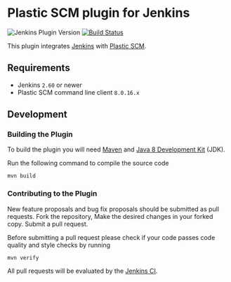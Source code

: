 # Plastic SCM plugin for Jenkins

![Jenkins Plugin Version](https://img.shields.io/jenkins/plugin/v/plasticscm-plugin.svg?label=version) [![Build Status](https://ci.jenkins.io/buildStatus/icon?job=Plugins/plasticscm-plugin/master)](https://ci.jenkins.io/job/Plugins/job/plasticscm-plugin/job/master/)

This plugin integrates [Jenkins](https://jenkins.io/) with [Plastic SCM](https://www.plasticscm.com/).

## Requirements

- Jenkins `2.60` or newer
- Plastic SCM command line client `8.0.16.x`

## Development

### Building the Plugin

To build the plugin you will need [Maven](https://maven.apache.org/) and [Java 8 Development Kit](https://jdk.java.net/) (JDK).

Run the following command to compile the source code
```
mvn build
```

### Contributing to the Plugin

New feature proposals and bug fix proposals should be submitted as pull requests. Fork the repository, Make the
desired changes in your forked copy. Submit a pull request.

Before submitting a pull request please check if your code passes code quality and style checks by running
```
mvn verify
```

All pull requests will be evaluated by the [Jenkins CI](https://ci.jenkins.io/job/Plugins/job/plasticscm-plugin/).
